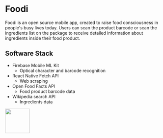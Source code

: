 # Foodi

Foodi is an open source mobile app, created to raise food consciousness in people's busy lives today. Users can scan the product barcode or scan the ingredients list on the package to receive detailed information about ingredients inside their food product.

## Software Stack
- Firebase Mobile ML Kit
  - Optical character and barcode recognition
- React Native Fetch API
  - Web scraping 
- Open Food Facts API
  - Food product barcode data
- Wikipedia search API
  - Ingredients data

<a href="https://play.google.com/store/apps/details?id=com.SaltyNerd.Foodi" target="_blank">
  <img src="https://play.google.com/intl/en_us/badges/static/images/badges/en_badge_web_generic.png" height="80"/>
</a>
